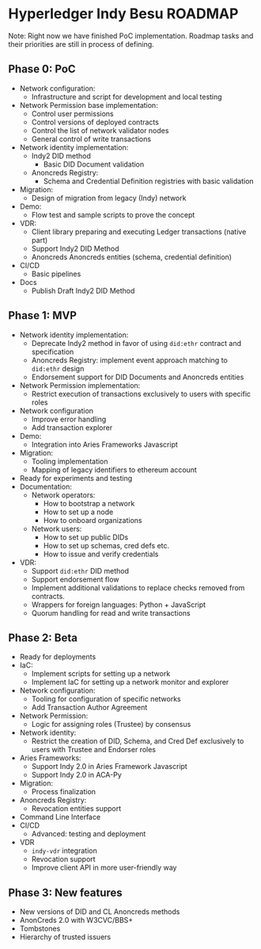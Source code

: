 # Hyperledger Indy Besu ROADMAP

Note: Right now we have finished PoC implementation. Roadmap tasks and their priorities are still in process of defining.

## Phase 0: PoC

* Network configuration:
    * Infrastructure and script for development and local testing
* Network Permission base implementation:
    * Control user permissions
    * Control versions of deployed contracts
    * Control the list of network validator nodes
    * General control of write transactions
* Network identity implementation:
    * Indy2 DID method
      * Basic DID Document validation
    * Anoncreds Registry:
      * Schema and Credential Definition registries with basic validation
* Migration:
    * Design of migration from legacy (Indy) network
* Demo:
    * Flow test and sample scripts to prove the concept
* VDR:
    * Client library preparing and executing Ledger transactions (native part)
    * Support Indy2 DID Method
    * Anoncreds Anoncreds entities (schema, credential definition)
* CI/CD
    * Basic pipelines
* Docs
  * Publish Draft Indy2 DID Method

## Phase 1: MVP

* Network identity implementation:
    * Deprecate Indy2 method in favor of using `did:ethr` contract and specification
    * Anoncreds Registry: implement event approach matching to `did:ethr` design
    * Endorsement support for DID Documents and Anoncreds entities
* Network Permission implementation:
    * Restrict execution of transactions exclusively to users with specific roles
* Network configuration
    * Improve error handling
    * Add transaction explorer
* Demo:
    * Integration into Aries Frameworks Javascript
* Migration:
    * Tooling implementation
    * Mapping of legacy identifiers to ethereum account
* Ready for experiments and testing
* Documentation:
    * Network operators:
        * How to bootstrap a network
        * How to set up a node
        * How to onboard organizations
    * Network users:
        * How to set up public DIDs
        * How to set up schemas, cred defs etc.
        * How to issue and verify credentials
* VDR:
    * Support `did:ethr` DID method
    * Support endorsement flow
    * Implement additional validations to replace checks removed from contracts.
    * Wrappers for foreign languages: Python + JavaScript
    * Quorum handling for read and write transactions

## Phase 2: Beta

* Ready for deployments
* IaC:
  * Implement scripts for setting up a network
  * Implement IaC for setting up a network monitor and explorer
* Network configuration:
    * Tooling for configuration of specific networks
    * Add Transaction Author Agreement
* Network Permission:
    * Logic for assigning roles (Trustee) by consensus
* Network identity:
  * Restrict the creation of DID, Schema, and Cred Def exclusively to users with Trustee and Endorser roles
* Aries Frameworks:
  * Support Indy 2.0 in Aries Framework Javascript
  * Support Indy 2.0 in ACA-Py
* Migration:
    * Process finalization
* Anoncreds Registry:
    * Revocation entities support
* Command Line Interface
* CI/CD
    * Advanced: testing and deployment
* VDR
  * `indy-vdr` integration
  * Revocation support
  * Improve client API in more user-friendly way

## Phase 3: New features

* New versions of DID and CL Anoncreds methods
* AnonCreds 2.0 with W3CVC/BBS+
* Tombstones
* Hierarchy of trusted issuers
